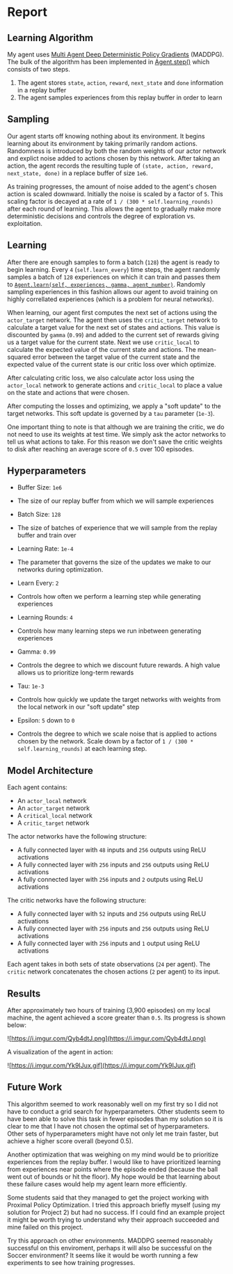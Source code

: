 # Report

## Learning Algorithm

My agent uses [Multi Agent Deep Deterministic Policy Gradients](https://arxiv.org/abs/1706.02275) (MADDPG). The bulk of the algorithm has been implemented in [Agent.step()](https://github.com/JoshVarty/Tennis/blob/e29c20069d085a5ab8fd03fadb5d1f948c7238d2/agent.py#L43-L51) which consists of two steps.

1. The agent stores `state`, `action`, `reward`, `next_state` and `done` information in a replay buffer
2. The agent samples experiences from this replay buffer in order to learn

## Sampling

Our agent starts off knowing nothing about its environment. It begins learning about its environment by taking primarily random actions. Randomness is introduced by both the random weights of our actor network and explict noise added to actions chosen by this network. After taking an action, the agent records the resulting tuple of `(state, action, reward, next_state, done)` in a replace buffer of size `1e6`.

As training progresses, the amount of noise added to the agent's chosen action is scaled downward. Initially the noise is scaled by a factor of `5`. This scaling factor is decayed at a rate of `1 / (300 * self.learning_rounds)` after each round of learning. This allows the agent to gradually make more deterministic decisions and controls the degree of exploration vs. exploitation.

## Learning

After there are enough samples to form a batch (`128`) the agent is ready to begin learning. Every `4` (`self.learn_every`) time steps, the agent randomly samples a batch of `128` experiences on which it can train and passes them to [`Agent.learn(self, experiences, gamma, agent_number)`](https://github.com/JoshVarty/Tennis/blob/e29c20069d085a5ab8fd03fadb5d1f948c7238d2/agent.py#L69). Randomly sampling experiences in this fashion allows our agent to avoid training on highly correllated experiences (which is a problem for neural networks).

When learning, our agent first computes the next set of actions using the `actor_target` network. The agent then uses the `critic_target` network to calculate a target value for the next set of states and actions. This value is discounted by `gamma` (`0.99`) and added to the current set of rewards giving us a target value for the current state. Next we use `critic_local` to calculate the expected value of the current state and actions. The mean-squared error between the target value of the current state and the expected value of the current state is our critic loss over which optimize.

After calculating critic loss, we also calculate actor loss using the `actor_local` network to generate actions and `critic_local` to place a value on the state and actions that were chosen.

After computing the losses and optimizing, we apply a "soft update" to the target networks. This soft update is governed by a `tau` parameter (`1e-3`).

One important thing to note is that although we are training the critic, we do not need to use its weights at test time. We simply ask the actor networks to tell us what actions to take. For this reason we don't save the critic weights to disk after reaching an average score of `0.5` over 100 episodes.

## Hyperparameters

 - Buffer Size: `1e6`
  - The size of our replay buffer from which we will sample experiences

 - Batch Size: `128`
  - The size of batches of experience that we will sample from the replay buffer and train over

 - Learning Rate: `1e-4`
  - The parameter that governs the size of the updates we make to our networks during optimization.

 - Learn Every: `2`
  - Controls how often we perform a learning step while generating experiences

 - Learning Rounds: `4`
  - Controls how many learning steps we run inbetween generating experiences

 - Gamma: `0.99`
  - Controls the degree to which we discount future rewards. A high value allows us to prioritize long-term rewards

 - Tau: `1e-3`
  - Controls how quickly we update the target networks with weights from the local network in our "soft update" step

 - Epsilon: `5` down to `0`
  - Controls the degree to which we scale noise that is applied to actions chosen by the network. Scale down by a factor of `1 / (300 * self.learning_rounds)` at each learning step.

## Model Architecture

Each agent contains:

 - An `actor_local` network
 - An `actor_target` network
 - A `critical_local` network
 - A `critic_target` network

The actor networks have the following structure:

- A fully connected layer with `48` inputs and `256` outputs using ReLU activations
- A fully connected layer with `256` inputs and `256` outputs using ReLU activations
- A fully connected layer with `256` inputs and `2` outputs using ReLU activations

The critic networks have the following structure:

- A fully connected layer with `52` inputs and `256` outputs using ReLU activations
- A fully connected layer with `256` inputs and `256` outputs using ReLU activations
- A fully connected layer with `256` inputs and `1` output using ReLU activations

Each agent takes in both sets of state observations (`24` per agent). The `critic` network concatenates the chosen actions (`2` per agent) to its input.

## Results

After approximately two hours of training (3,900 episodes) on my local machine, the agent achieved a score greater than `0.5`. Its progress is shown below:

![https://i.imgur.com/Qyb4dtJ.png](https://i.imgur.com/Qyb4dtJ.png)

A visualization of the agent in action:

![https://i.imgur.com/Yk9IJux.gif](https://i.imgur.com/Yk9IJux.gif)

## Future Work

This algorithm seemed to work reasonably well on my first try so I did not have to conduct a grid search for hyperparameters. Other students seem to have been able to solve this task in fewer episodes than my solution so it is clear to me that I have not chosen the optimal set of hyperparameters. Other sets of hyperparameters might have not only let me train faster, but achieve a higher score overall (beyond 0.5).

Another optimization that was weighing on my mind would be to prioritize experiences from the replay buffer. I would like to have prioritized learning from experiences near points where the episode ended (because the ball went out of bounds or hit the floor). My hope would be that learning about these failure cases would help my agent learn more efficiently.

Some students said that they managed to get the project working with Proximal Policy Optimization. I tried this approach briefly myself (using my solution for Project 2) but had no success. If I could find an example project it might be worth trying to understand why their approach succeeded and mine failed on this project.

Try this approach on other environments. MADDPG seemed reasonably successful on this enviroment, perhaps it will also be successful on the Soccer environment? It seems like it would be worth running a few experiments to see how training progresses.
